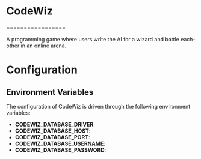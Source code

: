 # CodeWiz
=================

A programming game where users write the AI for a wizard and battle each-other in an online arena.

# Configuration
## Environment Variables

The configuration of CodeWiz is driven through the following environment variables:
- **CODEWIZ_DATABASE_DRIVER**: 
- **CODEWIZ_DATABASE_HOST**: 
- **CODEWIZ_DATABASE_PORT**: 
- **CODEWIZ_DATABASE_USERNAME**: 
- **CODEWIZ_DATABASE_PASSWORD**: 

